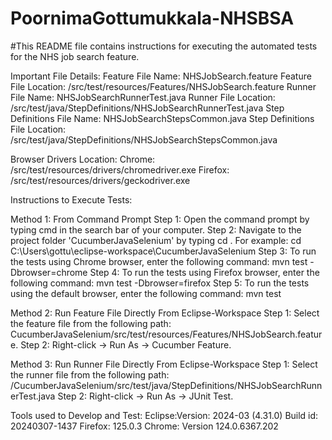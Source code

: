 # PoornimaGottumukkala-NHSBSA

#This README file contains instructions for executing the automated tests for the NHS job search feature.


Important File Details:
  Feature File Name: NHSJobSearch.feature
  Feature File Location: /src/test/resources/Features/NHSJobSearch.feature
  Runner File Name: NHSJobSearchRunnerTest.java
  Runner File Location: /src/test/java/StepDefinitions/NHSJobSearchRunnerTest.java
  Step Definitions File Name: NHSJobSearchStepsCommon.java
  Step Definitions File Location: /src/test/java/StepDefinitions/NHSJobSearchStepsCommon.java

Browser Drivers Location:
Chrome: /src/test/resources/drivers/chromedriver.exe
Firefox: /src/test/resources/drivers/geckodriver.exe

Instructions to Execute Tests:
 
 Method 1: From Command Prompt
     Step 1: Open the command prompt by typing cmd in the search bar of your computer.
     Step 2: Navigate to the project folder 'CucumberJavaSelenium' by typing cd <path of the project folder>.
      For example: cd C:\Users\gottu\eclipse-workspace\CucumberJavaSelenium
     Step 3: To run the tests using Chrome browser, enter the following command: mvn test -Dbrowser=chrome
     Step 4: To run the tests using Firefox browser, enter the following command: mvn test -Dbrowser=firefox
     Step 5: To run the tests using the default browser, enter the following command: mvn test

 Method 2: Run Feature File Directly From Eclipse-Workspace
     Step 1: Select the feature file from the following path: CucumberJavaSelenium/src/test/resources/Features/NHSJobSearch.feature.
     Step 2: Right-click -> Run As -> Cucumber Feature.

 Method 3: Run Runner File Directly From Eclipse-Workspace
     Step 1: Select the runner file from the following path: /CucumberJavaSelenium/src/test/java/StepDefinitions/NHSJobSearchRunnerTest.java
     Step 2: Right-click -> Run As -> JUnit Test.


Tools used to Develop and Test:
   Eclipse:Version: 2024-03 (4.31.0)
           Build id: 20240307-1437
   Firefox: 125.0.3 
   Chrome: Version 124.0.6367.202
